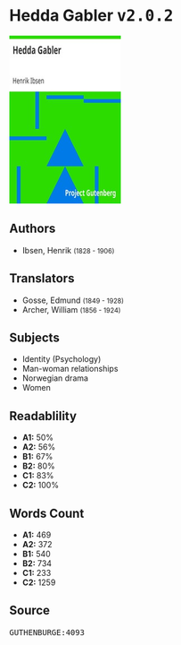 # Hedda Gabler <kbd>v2.0.2</kbd>

![](./cover.medium.jpg "")

## Authors


 - Ibsen, Henrik <small>(1828 - 1906)</small>

## Translators


 - Gosse, Edmund <small>(1849 - 1928)</small>
 - Archer, William <small>(1856 - 1924)</small>

## Subjects


 - Identity (Psychology)
 - Man-woman relationships
 - Norwegian drama
 - Women

## Readablility


 - **A1:** 50%
 - **A2:** 56%
 - **B1:** 67%
 - **B2:** 80%
 - **C1:** 83%
 - **C2:** 100%

## Words Count


 - **A1:** 469
 - **A2:** 372
 - **B1:** 540
 - **B2:** 734
 - **C1:** 233
 - **C2:** 1259

## Source


<kbd>GUTHENBURGE:4093</kbd>
